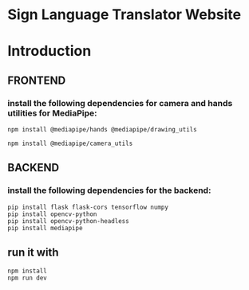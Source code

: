 # Sign Language  Translator Website

# Introduction


## FRONTEND 
### install the following dependencies for camera and hands utilities for MediaPipe: 
```
npm install @mediapipe/hands @mediapipe/drawing_utils
```
``` 
npm install @mediapipe/camera_utils
```

## BACKEND 
### install the following dependencies for the backend:
``` 
pip install flask flask-cors tensorflow numpy
pip install opencv-python
pip install opencv-python-headless
pip install mediapipe

```

## run it with 
``` 
npm install
npm run dev
```
